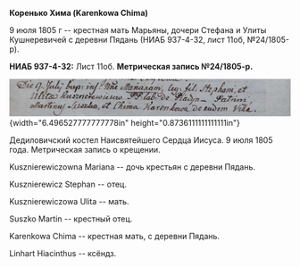**Коренько Хима (Karenkowa Chima)**

9 июля 1805 г -- крестная мать Марьяны, дочери Стефана и Улиты
Кушнеревичей с деревни Пядань (НИАБ 937-4-32, лист 11об, №24/1805-р).

**НИАБ 937-4-32:** Лист 11об. **Метрическая запись №24/1805-р.**

![](./media/a041e07481a6bbb15324181c0b0db42d515c90a2.png){width="6.496527777777778in"
height="0.8736111111111111in"}

Дедиловичский костел Наисвятейшего Сердца Иисуса. 9 июля 1805 года.
Метрическая запись о крещении.

Kusznierewiczowna Mariana -- дочь крестьян с деревни Пядань.

Kusznierewicz Stephan -- отец.

Kusznierewiczowa Ulita -- мать.

Suszko Martin -- крестный отец.

Karenkowa Chima -- крестная мать, с деревни Пядань.

Linhart Hiacinthus -- ксёндз.
